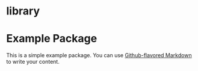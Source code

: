 # library

# Example Package
This is a simple example package. You can use
[Github-flavored Markdown](https://guides.github.com/features/mastering-markdown/)
to write your content.
